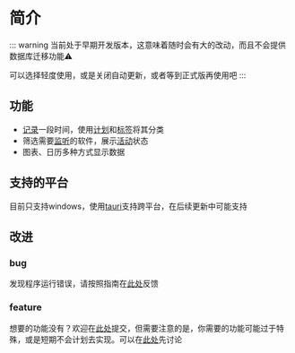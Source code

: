 # 简介

::: warning 
当前处于早期开发版本，这意味着随时会有大的改动，而且不会提供数据库迁移功能⚠️

可以选择轻度使用，或是关闭自动更新，或者等到正式版再使用吧
:::



## 功能

+ [记录](./note.md#记录)一段时间，使用[计划](./note.md#计划)和[标签](./note.md#标签)将其分类
+ 筛选需要[监听](./activity.md#监听)的软件，展示[活动](./activity.md#活动)状态
+ 图表、日历多种方式显示数据



## 支持的平台

目前只支持windows，使用[tauri](https://tauri.app/zh-cn/)支持跨平台，在后续更新中可能支持



## 改进

### bug

发现程序运行错误，请按照指南在[此处](https://github.com/shion-app/shion/issues)反馈



### feature

想要的功能没有？欢迎在[此处](https://github.com/shion-app/shion/issues)提交，但需要注意的是，你需要的功能可能过于特殊，或是短期不会计划去实现。可以在[此处](https://github.com/shion-app/shion/discussions)先讨论